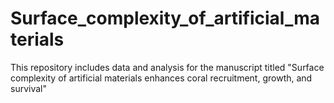 # Surface_complexity_of_artificial_materials
This repository includes data and analysis for the manuscript titled "Surface complexity of artificial materials enhances coral recruitment, growth, and survival"
